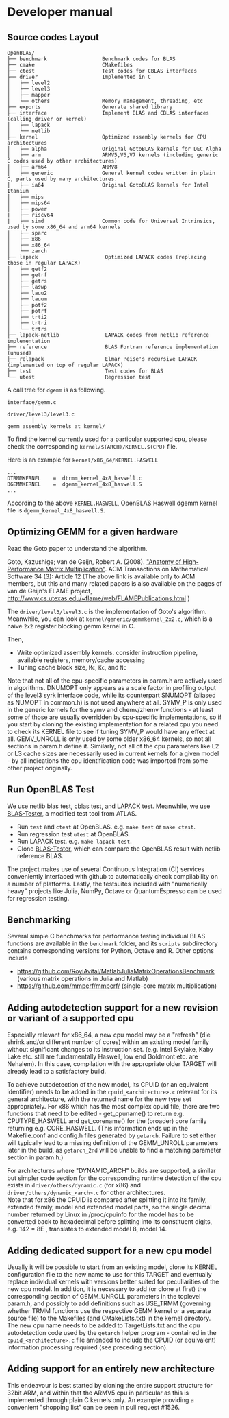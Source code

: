 # Developer manual

## Source codes Layout

```
OpenBLAS/  
├── benchmark                  Benchmark codes for BLAS
├── cmake                      CMakefiles
├── ctest                      Test codes for CBLAS interfaces
├── driver                     Implemented in C
│   ├── level2
│   ├── level3
│   ├── mapper
│   └── others                 Memory management, threading, etc
├── exports                    Generate shared library
├── interface                  Implement BLAS and CBLAS interfaces (calling driver or kernel)
│   ├── lapack
│   └── netlib
├── kernel                     Optimized assembly kernels for CPU architectures
│   ├── alpha                  Original GotoBLAS kernels for DEC Alpha
│   ├── arm                    ARMV5,V6,V7 kernels (including generic C codes used by other architectures)
│   ├── arm64                  ARMV8
│   ├── generic                General kernel codes written in plain C, parts used by many architectures.
│   ├── ia64                   Original GotoBLAS kernels for Intel Itanium
│   ├── mips
│   ├── mips64
│   ├── power
|   ├── riscv64
|   ├── simd                   Common code for Universal Intrinsics, used by some x86_64 and arm64 kernels
│   ├── sparc
│   ├── x86
│   ├── x86_64
│   └── zarch   
├── lapack                      Optimized LAPACK codes (replacing those in regular LAPACK)
│   ├── getf2
│   ├── getrf
│   ├── getrs
│   ├── laswp
│   ├── lauu2
│   ├── lauum
│   ├── potf2
│   ├── potrf
│   ├── trti2
│   ├── trtri
│   └── trtrs
├── lapack-netlib               LAPACK codes from netlib reference implementation
├── reference                   BLAS Fortran reference implementation (unused)
├── relapack                    Elmar Peise's recursive LAPACK (implemented on top of regular LAPACK)
├── test                        Test codes for BLAS
└── utest                       Regression test

```

A call tree for `dgemm` is as following.

```
interface/gemm.c
        │
driver/level3/level3.c
        │
gemm assembly kernels at kernel/
```

To find the kernel currently used for a particular supported cpu, please check the corresponding `kernel/$(ARCH)/KERNEL.$(CPU)` file.

Here is an example for `kernel/x86_64/KERNEL.HASWELL`

```
...
DTRMMKERNEL    =  dtrmm_kernel_4x8_haswell.c
DGEMMKERNEL    =  dgemm_kernel_4x8_haswell.S
...
```
According to the above `KERNEL.HASWELL`, OpenBLAS Haswell dgemm kernel file is `dgemm_kernel_4x8_haswell.S`.

## Optimizing GEMM for a given hardware

Read the Goto paper to understand the algorithm.

Goto, Kazushige; van de Geijn, Robert A. (2008). ["Anatomy of High-Performance Matrix Multiplication"](http://delivery.acm.org/10.1145/1360000/1356053/a12-goto.pdf?ip=155.68.162.54&id=1356053&acc=ACTIVE%20SERVICE&key=A79D83B43E50B5B8%2EF070BBE7E45C3F17%2E4D4702B0C3E38B35%2E4D4702B0C3E38B35&__acm__=1517932837_edfe766f1e295d9a7830812371e1d173). ACM Transactions on Mathematical Software 34 (3): Article 12
(The above link is available only to ACM members, but this and many related papers is also available on the pages
of van de Geijn's FLAME project, http://www.cs.utexas.edu/~flame/web/FLAMEPublications.html )

The `driver/level3/level3.c` is the implementation of Goto's algorithm. Meanwhile, you can look at `kernel/generic/gemmkernel_2x2.c`, which is a naive `2x2` register blocking gemm kernel in C.

Then,
* Write optimized assembly kernels. consider instruction pipeline, available registers, memory/cache accessing
* Tuning cache block size, `Mc`, `Kc`, and `Nc` 

Note that not all of the cpu-specific parameters in param.h are actively used in algorithms. DNUMOPT only appears as a scale factor in profiling output of the level3 syrk interface code, while its counterpart SNUMOPT (aliased as NUMOPT in common.h) is not used anywhere at all. 
SYMV_P is only used in the generic kernels for the symv and chemv/zhemv functions - at least some of those are usually overridden by cpu-specific implementations, so if you start by cloning the existing implementation for a related cpu you need to check its KERNEL file to see if tuning SYMV_P would have any effect at all. 
GEMV_UNROLL is only used by some older x86_64 kernels, so not all sections in param.h define it.
Similarly, not all of the cpu parameters like L2 or L3 cache sizes are necessarily used in current kernels for a given model - by all indications the cpu identification code was imported from some other project originally.

## Run OpenBLAS Test

We use netlib blas test, cblas test, and LAPACK test. Meanwhile, we use [BLAS-Tester](https://github.com/xianyi/BLAS-Tester), a modified test tool from ATLAS.

* Run `test` and `ctest` at OpenBLAS. e.g. `make test` or `make ctest`.
* Run regression test `utest` at OpenBLAS.
* Run LAPACK test. e.g. `make lapack-test`.
* Clone [BLAS-Tester](https://github.com/xianyi/BLAS-Tester), which can compare the OpenBLAS result with netlib reference BLAS.

The project makes use of several Continuous Integration (CI) services conveniently interfaced with github to automatically check compilability on a number of platforms.
Lastly, the testsuites included with "numerically heavy" projects like Julia, NumPy, Octave or QuantumEspresso can be used for regression testing.

## Benchmarking

Several simple C benchmarks for performance testing individual BLAS functions are available in the `benchmark` folder, and its `scripts` subdirectory contains corresponding versions for Python, Octave and R.
Other options include

* https://github.com/RoyiAvital/MatlabJuliaMatrixOperationsBenchmark (various matrix operations in Julia and Matlab)
* https://github.com/mmperf/mmperf/ (single-core matrix multiplication)

## Adding autodetection support for a new revision or variant of a supported cpu 

Especially relevant for x86_64, a new cpu model may be a "refresh" (die shrink and/or different number of cores) within an existing
model family without significant changes to its instruction set. (e.g. Intel Skylake, Kaby Lake etc. still are fundamentally Haswell,
low end Goldmont etc. are Nehalem). In this case, compilation with the appropriate older TARGET will already lead to a satisfactory build.

To achieve autodetection of the new model, its CPUID (or an equivalent identifier) needs to be added in the `cpuid_<architecture>.c`
relevant for its general architecture, with the returned name for the new type set appropriately. For x86 which has the most complex
cpuid file, there are two functions that need to be edited - get_cpuname() to return e.g. CPUTYPE_HASWELL and get_corename() for the (broader)
core family returning e.g. CORE_HASWELL. (This information ends up in the Makefile.conf and config.h files generated by `getarch`. Failure to
set either will typically lead to a missing definition of the GEMM_UNROLL parameters later in the build, as `getarch_2nd` will be unable to
find a matching parameter section in param.h.)

For architectures where "DYNAMIC_ARCH" builds are supported, a similar but simpler code section for the corresponding runtime detection of the cpu exists in `driver/others/dynamic.c` (for x86) and `driver/others/dynamic_<arch>.c` for other architectures.  
Note that for x86 the CPUID is compared after splitting it into its family, extended family, model and extended model parts, so the single decimal
number returned by Linux in /proc/cpuinfo for the model has to be converted back to hexadecimal before splitting into its constituent
digits, e.g. 142 = 8E , translates to extended model 8, model 14.
 
## Adding dedicated support for a new cpu model

Usually it will be possible to start from an existing model, clone its KERNEL configuration file to the new name to use for this TARGET and eventually replace individual kernels with versions better suited for peculiarities of the new cpu model. In addition, it is necessary to add
(or clone at first) the corresponding section of GEMM_UNROLL parameters in the toplevel param.h, and possibly to add definitions such as USE_TRMM
(governing whether TRMM functions use the respective GEMM kernel or a separate source file) to the Makefiles (and CMakeLists.txt) in the kernel
directory. The new cpu name needs to be added to TargetLists.txt and the cpu autodetection code used by the `getarch` helper program - contained in
the `cpuid_<architecture>.c` file amended to include the CPUID (or equivalent) information processing required (see preceding section).

## Adding support for an entirely new architecture

This endeavour is best started by cloning the entire support structure for 32bit ARM, and within that the ARMV5 cpu in particular as this is implemented through plain C kernels only. An example providing a convenient "shopping list" can be seen in pull request #1526.
